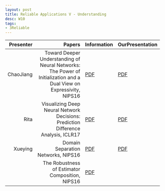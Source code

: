 ```yaml
---
layout: post
title: Reliable Applications V - Understanding
desc: W10
tags:
- 3Reliable
---
```



| Presenter | Papers | Information| OurPresentation |
| -----: | ----------: | :----- | :----- |
| ChaoJiang |  Toward Deeper Understanding of Neural Networks: The Power of Initialization and a Dual View on Expressivity, NIPS16 | [PDF](https://arxiv.org/abs/1602.05897)| [PDF]({{site.baseurl}}/talks/20171024-Chao.pdf) |
| Rita | Visualizing Deep Neural Network Decisions: Prediction Difference Analysis, ICLR17 | [PDF](https://arxiv.org/abs/1702.04595) | [PDF]({{site.baseurl}}/talks/20171024-Rita.pdf) |
| Xueying | Domain Separation Networks, NIPS16 | [PDF](https://arxiv.org/abs/1608.06019) | [PDF]({{site.baseurl}}/talks/20171024-Xueying.pdf) |
|  | The Robustness of Estimator Composition, NIPS16 | [PDF](https://arxiv.org/abs/1609.01226) |
